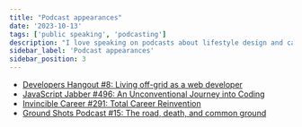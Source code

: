 ```yaml
---
title: "Podcast appearances"
date: '2023-10-13'
tags: ['public speaking', 'podcasting']
description: "I love speaking on podcasts about lifestyle design and careers."
sidebar_label: 'Podcast appearances'
sidebar_position: 3
---
```


- [Developers Hangout #8: Living off-grid as a web developer](https://podcasts.apple.com/us/podcast/sam-sycamore/id1572173062?i=1000531399704)
- [JavaScript Jabber #496: An Unconventional Journey into Coding](https://topenddevs.com/podcasts/javascript-jabber/episodes/an-unconventional-journey-into-coding-ft-sam-sycamore-jsj-496)
- [Invincible Career #291: Total Career Reinvention](https://www.invinciblecareer.com/2021/07/07/total-career-reinvention-an-interview-with-sam-sycamore-issue-291/)
- [Ground Shots Podcast #15: The road, death, and common ground](https://www.ofsedgeandsalt.com/podcastblog/samsycamore)